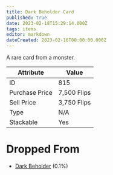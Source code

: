 ```yaml
---
title: Dark Beholder Card
published: true
date: 2023-02-18T15:29:14.000Z
tags: items
editor: markdown
dateCreated: 2023-02-16T00:00:00.000Z
---
```


A rare card from a monster.

|Attribute|Value|
|-|-|
|ID|815|
|Purchase Price|7,500 Flips|
|Sell Price|3,750 Flips|
|Type|N/A|
|Stackable|Yes|


# Dropped From
 * [Dark Beholder](/monsters/dark-beholder.md) (0.1%)

